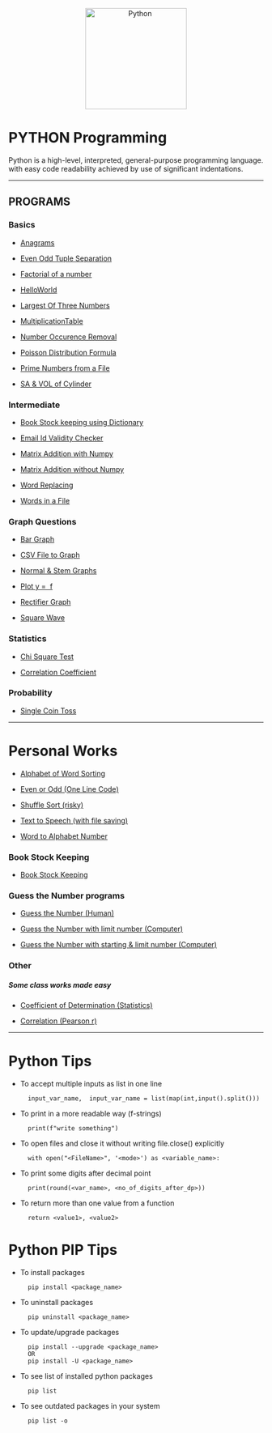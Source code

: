 [<p align="center">
<img src="https://img.icons8.com/color/480/000000/python--v1.png" title = "Python" height='200'></p>](https://www.google.com/search?q=python&rlz=1C1CHBF_enIN998IN998&oq=python&aqs=chrome..69i57j69i59l2j69i60j69i65j69i60l2j69i65.3593j0j4&sourceid=chrome&ie=UTF-8)

# PYTHON Programming
Python is a high-level, interpreted, general-purpose programming language. with easy code readability achieved by use of significant indentations.

---

## PROGRAMS

### Basics

* [Anagrams](https://github.com/004Ajay/Python/blob/main/Class/anagrams.py)

* [Even Odd Tuple Separation](https://github.com/004Ajay/Python/blob/main/Class/EvenOddTuplePrint.py)

* [Factorial of a number](https://github.com/004Ajay/Python/blob/main/Class/factorial.py) 

* [HelloWorld](https://github.com/004Ajay/Python/blob/main/Class/HelloWorld.py) 

* [Largest Of Three Numbers](https://github.com/004Ajay/Python/blob/main/Class/LargestOfThreeNumbers.py) 

* [MultiplicationTable](https://github.com/004Ajay/Python/blob/main/Class/MultiplicationTable.py) 

* [Number Occurence Removal](https://github.com/004Ajay/Python/blob/main/Class/NumOccurenceRemoval.py) 

* [Poisson Distribution Formula](https://github.com/004Ajay/Python/blob/main/Class/PoissonDistribution.py) 

* [Prime Numbers from a File](https://github.com/004Ajay/Python/blob/main/Class/PrimeNumFromFile.py) 

* [SA & VOL of Cylinder](https://github.com/004Ajay/Python/blob/main/Class/CylinderSA&VOL.py) 


### Intermediate

* [Book Stock keeping using Dictionary](https://github.com/004Ajay/Python/blob/main/Class/DictBookStock.py) 

* [Email Id Validity Checker](https://github.com/004Ajay/Python/blob/main/Class/ValidityEmailId.py) 

* [Matrix Addition with Numpy](https://github.com/004Ajay/Python/blob/main/Class/MatrixAdditionWithNumpy.py) 

* [Matrix Addition without Numpy](https://github.com/004Ajay/Python/blob/main/Class/MatrixAdditionWithoutNumpy.py) 

* [Word Replacing](https://github.com/004Ajay/Python/blob/main/Class/WordReplacing.py) 

* [Words in a File](https://github.com/004Ajay/Python/blob/main/Class/WordsInFile.py) 


### Graph Questions

* [Bar Graph](https://github.com/004Ajay/Python/blob/main/Class/ProgrammingGraph.py) 

* [CSV File to Graph](https://github.com/004Ajay/Python/blob/main/Class/csvFileToGraph.py) 

* [Normal & Stem Graphs](https://github.com/004Ajay/Python/blob/main/Class/NormalStemGraphs.py) 

* [Plot y =  f](https://github.com/004Ajay/Python/blob/main/Class/PlotyFx.py) 
* [Rectifier Graph](https://github.com/004Ajay/Python/blob/main/Class/RectifierGraph.py) 

* [Square Wave](https://github.com/004Ajay/Python/blob/main/Class/squareWave.py) 



### Statistics

* [Chi Square Test](https://github.com/004Ajay/Python/blob/main/Class/ChiSquare.py) 

* [Correlation Coefficient](https://github.com/004Ajay/Python/blob/main/Class/CorrelationCoefficient.py) 



### Probability

* [Single Coin Toss](https://github.com/004Ajay/Python/blob/main/Class/coinToss.py)


---

# Personal Works

* [Alphabet of Word Sorting](https://github.com/004Ajay/Python/blob/main/Personal/AlphaSort.py)

* [Even or Odd (One Line Code)](https://github.com/004Ajay/Python/blob/main/Personal/EvenOddOneLine.py)

* [Shuffle Sort (risky)](https://github.com/004Ajay/Python/blob/main/Personal/ShuffleSort.py)

* [Text to Speech (with file saving)](https://github.com/004Ajay/Python/blob/main/Personal/TextToSpeech.py)

* [Word to Alphabet Number](https://github.com/004Ajay/Python/blob/main/Personal/WordToAlphaNumber.py)


### Book Stock Keeping

* [Book Stock Keeping](https://github.com/004Ajay/Python/blob/main/Personal/BookStockDict.py)


### Guess the Number programs

* [Guess the Number (Human)](https://github.com/004Ajay/Python/blob/main/Personal/GuessHuman.py)

* [Guess the Number with limit number (Computer)](https://github.com/004Ajay/Python/blob/main/Personal/GuessComputer.py)

* [Guess the Number with starting & limit number (Computer)](https://github.com/004Ajay/Python/blob/main/Personal/GuessComputer2.py)


### Other

##### Some class works made easy

* [Coefficient of Determination (Statistics)](https://github.com/004Ajay/Python/blob/main/Personal/CoeffOfDet.py)

* [Correlation (Pearson r)](https://github.com/004Ajay/Python/blob/main/Personal/CorrelationR.py)


---


# Python Tips

* To accept multiple inputs as list in one line

        input_var_name,  input_var_name = list(map(int,input().split()))

* To print in a more readable way (f-strings)

        print(f"write something")

* To open files and close it without writing file.close() explicitly

        with open("<FileName>", '<mode>') as <variable_name>:

* To print some digits after decimal point

        print(round(<var_name>, <no_of_digits_after_dp>))

* To return more than one value from a function

        return <value1>, <value2>

# Python PIP Tips

* To install packages

        pip install <package_name>

* To uninstall packages

        pip uninstall <package_name>

* To update/upgrade packages

        pip install --upgrade <package_name> 
        OR
        pip install -U <package_name>

* To see list of installed python packages

        pip list

* To see outdated packages in your system

        pip list -o